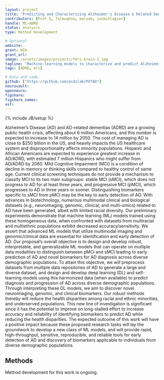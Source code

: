 ```yaml
---
layout: project
title: "Predicting and Characterizing Alzheimer's Disease & Related Dementias"
contributors: [Prof-S, falmuqhim, maryam, jazminlagier]
handle: ML-ADRD
status: analysis
type: Method Development

# Optional
website:
grant: NIH 
grant_url: 
image: /assets/images/projects/fmri-brain-1.jpg
tagline: "Machine-learning models to characterize and predict Alzheimer's disease"
tags: [ADRD, mri]

# Data and code
github: ["https://github.com/pcdslab/PVTAD"]
neurovault:
openneuro:
figshare:
figshare_names:
osf:
---
```


{% include JB/setup %}

Alzheimer’s Disease (AD) and AD-related dementias (ADRD) are a growing public health crisis, affecting about 6 million Americans, and this number is expected to increase to 14 million by 2050. The cost of managing AD is close to $250 billion in the US, and heavily impacts the US healthcare system and disproportionality affects minority populations. Hispanic and African Americans are expected to experience greatest increase in AD/ADRD, with estimated 7 million Hispanics who might suffer from AD/ADRD by 2060. Mild Cognitive Impairment (MCI) is a condition of decline in memory or thinking skills compared to healthy control of same age. Current clinical screening techniques do not provide a mechanism to classify MCI to its two main subgroups: stable MCI (sMCI), which does not progress to AD for at least three years, and progressive MCI (pMCI), which progresses to AD in three years or sooner. Distinguishing biomarkers specific to sMCI from pMCI may be the key to early detection of AD. With advances in biotechnology, numerous multimodal clinical and biological datasets (e.g., neuroimaging, genomic, clinical, and multi-omics) related to AD have been generated, albeit with limited racial diversity. Our preliminary experiments demonstrate that machine learning (ML) models trained using these homogeneous data, when confronted with datasets from multiracial and multiethnic populations exhibit decreased accuracy/sensitivity. We assert that advanced ML models that utilize multimodal imaging and genomic/clinical data are essential for identification and early detection of AD. Our proposal’s overall objective is to design and develop robust, interpretable, and generalizable ML models that can operate on multiple data modalities to distinguish between pMCI and sMCI leading to early prediction of AD and novel biomarkers for AD diagnosis across diverse demographic populations. To attain this objective, we will preprocess datasets from multiple data repositories of AD to generate a large and diverse dataset, and design and develop deep learning (DL) and self-learning models using this harmonized data (when available) to predict diagnosis and progression of AD across diverse demographic populations. Through interpreting these DL models, we aim to discover novel neuroimaging, genomic, and clinical biomarkers. Our robust methods thereby will reduce the health disparities among racial and ethnic minorities, and underserved populations. This new line of investigation is significant since it has the potential to improve on long-stalled effort to increase accuracy and reliability of identifying biomarkers to predict AD while reducing the health disparities. The expected outcome of this work will have a positive impact because these proposed research tasks will lay the groundwork to develop a new class of ML models, and will provide rapid, high-throughput, sensitive, reproducible, and reliable tools for early detection of AD and discovery of biomarkers applicable to individuals from diverse demographic populations.



## Methods

Method development for this work is ongoing.
